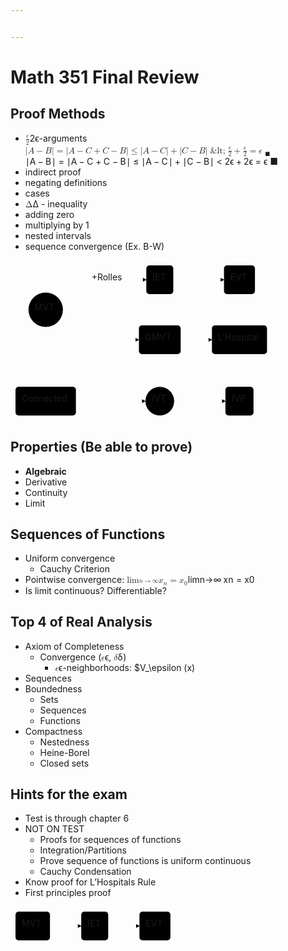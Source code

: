 ```yaml
---


---
```


<h1 id="math-351-final-review">Math 351 Final Review</h1>
<h2 id="proof-methods">Proof Methods</h2>
<ul>
<li><span class="katex--inline"><span class="katex"><span class="katex-mathml"><math><semantics><mrow><mfrac><mi>ϵ</mi><mn>2</mn></mfrac></mrow><annotation encoding="application/x-tex">\frac{\epsilon}{2}</annotation></semantics></math></span><span class="katex-html" aria-hidden="true"><span class="base"><span class="strut" style="height: 1.04039em; vertical-align: -0.345em;"></span><span class="mord"><span class="mopen nulldelimiter"></span><span class="mfrac"><span class="vlist-t vlist-t2"><span class="vlist-r"><span class="vlist" style="height: 0.695392em;"><span class="" style="top: -2.655em;"><span class="pstrut" style="height: 3em;"></span><span class="sizing reset-size6 size3 mtight"><span class="mord mtight"><span class="mord mtight">2</span></span></span></span><span class="" style="top: -3.23em;"><span class="pstrut" style="height: 3em;"></span><span class="frac-line" style="border-bottom-width: 0.04em;"></span></span><span class="" style="top: -3.394em;"><span class="pstrut" style="height: 3em;"></span><span class="sizing reset-size6 size3 mtight"><span class="mord mtight"><span class="mord mathit mtight">ϵ</span></span></span></span></span><span class="vlist-s">​</span></span><span class="vlist-r"><span class="vlist" style="height: 0.345em;"><span class=""></span></span></span></span></span><span class="mclose nulldelimiter"></span></span></span></span></span></span>-arguments<br>
<span class="katex--display"><span class="katex-display"><span class="katex"><span class="katex-mathml"><math><semantics><mrow><mi mathvariant="normal">∣</mi><mi>A</mi><mo>−</mo><mi>B</mi><mi mathvariant="normal">∣</mi><mo>=</mo><mi mathvariant="normal">∣</mi><mi>A</mi><mo>−</mo><mi>C</mi><mo>+</mo><mi>C</mi><mo>−</mo><mi>B</mi><mi mathvariant="normal">∣</mi><mspace linebreak="newline"></mspace><mo>≤</mo><mi mathvariant="normal">∣</mi><mi>A</mi><mo>−</mo><mi>C</mi><mi mathvariant="normal">∣</mi><mo>+</mo><mi mathvariant="normal">∣</mi><mi>C</mi><mo>−</mo><mi>B</mi><mi mathvariant="normal">∣</mi><mspace linebreak="newline"></mspace><mo>&amp;lt;</mo><mfrac><mi>ϵ</mi><mn>2</mn></mfrac><mo>+</mo><mfrac><mi>ϵ</mi><mn>2</mn></mfrac><mspace linebreak="newline"></mspace><mo>=</mo><mi>ϵ</mi><msub><mtext>&nbsp;</mtext><mi mathvariant="normal">■</mi></msub></mrow><annotation encoding="application/x-tex">
|A - B| = |A - C + C - B|\\
\leq |A - C| + |C - B|\\
&amp;lt; \frac{\epsilon}{2} + \frac{\epsilon}{2}\\
= \epsilon\ _\blacksquare
</annotation></semantics></math></span><span class="katex-html" aria-hidden="true"><span class="base"><span class="strut" style="height: 1em; vertical-align: -0.25em;"></span><span class="mord">∣</span><span class="mord mathit">A</span><span class="mspace" style="margin-right: 0.222222em;"></span><span class="mbin">−</span><span class="mspace" style="margin-right: 0.222222em;"></span></span><span class="base"><span class="strut" style="height: 1em; vertical-align: -0.25em;"></span><span class="mord mathit" style="margin-right: 0.05017em;">B</span><span class="mord">∣</span><span class="mspace" style="margin-right: 0.277778em;"></span><span class="mrel">=</span><span class="mspace" style="margin-right: 0.277778em;"></span></span><span class="base"><span class="strut" style="height: 1em; vertical-align: -0.25em;"></span><span class="mord">∣</span><span class="mord mathit">A</span><span class="mspace" style="margin-right: 0.222222em;"></span><span class="mbin">−</span><span class="mspace" style="margin-right: 0.222222em;"></span></span><span class="base"><span class="strut" style="height: 0.76666em; vertical-align: -0.08333em;"></span><span class="mord mathit" style="margin-right: 0.07153em;">C</span><span class="mspace" style="margin-right: 0.222222em;"></span><span class="mbin">+</span><span class="mspace" style="margin-right: 0.222222em;"></span></span><span class="base"><span class="strut" style="height: 0.76666em; vertical-align: -0.08333em;"></span><span class="mord mathit" style="margin-right: 0.07153em;">C</span><span class="mspace" style="margin-right: 0.222222em;"></span><span class="mbin">−</span><span class="mspace" style="margin-right: 0.222222em;"></span></span><span class="base"><span class="strut" style="height: 1em; vertical-align: -0.25em;"></span><span class="mord mathit" style="margin-right: 0.05017em;">B</span><span class="mord">∣</span><span class="mspace" style="margin-right: 0.277778em;"></span></span><span class="mspace newline"></span><span class="base"><span class="strut" style="height: 0.77194em; vertical-align: -0.13597em;"></span><span class="mrel">≤</span><span class="mspace" style="margin-right: 0.277778em;"></span></span><span class="base"><span class="strut" style="height: 1em; vertical-align: -0.25em;"></span><span class="mord">∣</span><span class="mord mathit">A</span><span class="mspace" style="margin-right: 0.222222em;"></span><span class="mbin">−</span><span class="mspace" style="margin-right: 0.222222em;"></span></span><span class="base"><span class="strut" style="height: 1em; vertical-align: -0.25em;"></span><span class="mord mathit" style="margin-right: 0.07153em;">C</span><span class="mord">∣</span><span class="mspace" style="margin-right: 0.222222em;"></span><span class="mbin">+</span><span class="mspace" style="margin-right: 0.222222em;"></span></span><span class="base"><span class="strut" style="height: 1em; vertical-align: -0.25em;"></span><span class="mord">∣</span><span class="mord mathit" style="margin-right: 0.07153em;">C</span><span class="mspace" style="margin-right: 0.222222em;"></span><span class="mbin">−</span><span class="mspace" style="margin-right: 0.222222em;"></span></span><span class="base"><span class="strut" style="height: 1em; vertical-align: -0.25em;"></span><span class="mord mathit" style="margin-right: 0.05017em;">B</span><span class="mord">∣</span><span class="mspace" style="margin-right: 0.277778em;"></span></span><span class="mspace newline"></span><span class="base"><span class="strut" style="height: 0.5782em; vertical-align: -0.0391em;"></span><span class="mrel">&lt;</span><span class="mspace" style="margin-right: 0.277778em;"></span></span><span class="base"><span class="strut" style="height: 1.79356em; vertical-align: -0.686em;"></span><span class="mord"><span class="mopen nulldelimiter"></span><span class="mfrac"><span class="vlist-t vlist-t2"><span class="vlist-r"><span class="vlist" style="height: 1.10756em;"><span class="" style="top: -2.314em;"><span class="pstrut" style="height: 3em;"></span><span class="mord"><span class="mord">2</span></span></span><span class="" style="top: -3.23em;"><span class="pstrut" style="height: 3em;"></span><span class="frac-line" style="border-bottom-width: 0.04em;"></span></span><span class="" style="top: -3.677em;"><span class="pstrut" style="height: 3em;"></span><span class="mord"><span class="mord mathit">ϵ</span></span></span></span><span class="vlist-s">​</span></span><span class="vlist-r"><span class="vlist" style="height: 0.686em;"><span class=""></span></span></span></span></span><span class="mclose nulldelimiter"></span></span><span class="mspace" style="margin-right: 0.222222em;"></span><span class="mbin">+</span><span class="mspace" style="margin-right: 0.222222em;"></span></span><span class="base"><span class="strut" style="height: 1.79356em; vertical-align: -0.686em;"></span><span class="mord"><span class="mopen nulldelimiter"></span><span class="mfrac"><span class="vlist-t vlist-t2"><span class="vlist-r"><span class="vlist" style="height: 1.10756em;"><span class="" style="top: -2.314em;"><span class="pstrut" style="height: 3em;"></span><span class="mord"><span class="mord">2</span></span></span><span class="" style="top: -3.23em;"><span class="pstrut" style="height: 3em;"></span><span class="frac-line" style="border-bottom-width: 0.04em;"></span></span><span class="" style="top: -3.677em;"><span class="pstrut" style="height: 3em;"></span><span class="mord"><span class="mord mathit">ϵ</span></span></span></span><span class="vlist-s">​</span></span><span class="vlist-r"><span class="vlist" style="height: 0.686em;"><span class=""></span></span></span></span></span><span class="mclose nulldelimiter"></span></span><span class="mspace" style="margin-right: 0.277778em;"></span></span><span class="mspace newline"></span><span class="base"><span class="strut" style="height: 0.36687em; vertical-align: 0em;"></span><span class="mrel">=</span><span class="mspace" style="margin-right: 0.277778em;"></span></span><span class="base"><span class="strut" style="height: 0.58056em; vertical-align: -0.15em;"></span><span class="mord mathit">ϵ</span><span class="mord"><span class="mspace">&nbsp;</span><span class="msupsub"><span class="vlist-t vlist-t2"><span class="vlist-r"><span class="vlist" style="height: 0.3225em;"><span class="" style="top: -2.55em; margin-right: 0.05em;"><span class="pstrut" style="height: 2.7em;"></span><span class="sizing reset-size6 size3 mtight"><span class="mord amsrm mtight">■</span></span></span></span><span class="vlist-s">​</span></span><span class="vlist-r"><span class="vlist" style="height: 0.15em;"><span class=""></span></span></span></span></span></span></span></span></span></span></span></li>
<li>indirect proof</li>
<li>negating definitions</li>
<li>cases</li>
<li><span class="katex--inline"><span class="katex"><span class="katex-mathml"><math><semantics><mrow><mi mathvariant="normal">Δ</mi></mrow><annotation encoding="application/x-tex">\Delta</annotation></semantics></math></span><span class="katex-html" aria-hidden="true"><span class="base"><span class="strut" style="height: 0.68333em; vertical-align: 0em;"></span><span class="mord">Δ</span></span></span></span></span> - inequality</li>
<li>adding zero</li>
<li>multiplying by 1</li>
<li>nested intervals</li>
<li>sequence convergence (Ex. B-W)</li>
</ul>
<div class="mermaid"><svg xmlns="http://www.w3.org/2000/svg" id="mermaid-svg-j1NT0Y7beUcCUlBh" width="100%" style="max-width: 418.4375px;" viewBox="0 0 418.4375 256.28515625"><g transform="translate(-12, -12)"><g class="output"><g class="clusters"></g><g class="edgePaths"><g class="edgePath" style="opacity: 1;"><path class="path" d="M93.12319553129971,78.94485136153317L167.0546875,43L229.28125,43" marker-end="url(#arrowhead4660)" style="fill:none"></path><defs><marker id="arrowhead4660" viewBox="0 0 10 10" refX="9" refY="5" markerUnits="strokeWidth" markerWidth="8" markerHeight="6" orient="auto"><path d="M 0 0 L 10 5 L 0 10 z" class="arrowheadPath" style="stroke-width: 1; stroke-dasharray: 1, 0;"></path></marker></defs></g><g class="edgePath" style="opacity: 1;"><path class="path" d="M272.453125,43L309.28125,43L353.59375,43" marker-end="url(#arrowhead4661)" style="fill:none"></path><defs><marker id="arrowhead4661" viewBox="0 0 10 10" refX="9" refY="5" markerUnits="strokeWidth" markerWidth="8" markerHeight="6" orient="auto"><path d="M 0 0 L 10 5 L 0 10 z" class="arrowheadPath" style="stroke-width: 1; stroke-dasharray: 1, 0;"></path></marker></defs></g><g class="edgePath" style="opacity: 1;"><path class="path" d="M93.12319553129971,103.05514863846683L167.0546875,139L217.453125,139" marker-end="url(#arrowhead4662)" style="fill:none"></path><defs><marker id="arrowhead4662" viewBox="0 0 10 10" refX="9" refY="5" markerUnits="strokeWidth" markerWidth="8" markerHeight="6" orient="auto"><path d="M 0 0 L 10 5 L 0 10 z" class="arrowheadPath" style="stroke-width: 1; stroke-dasharray: 1, 0;"></path></marker></defs></g><g class="edgePath" style="opacity: 1;"><path class="path" d="M284.28125,139L309.28125,139L334.28125,139" marker-end="url(#arrowhead4663)" style="fill:none"></path><defs><marker id="arrowhead4663" viewBox="0 0 10 10" refX="9" refY="5" markerUnits="strokeWidth" markerWidth="8" markerHeight="6" orient="auto"><path d="M 0 0 L 10 5 L 0 10 z" class="arrowheadPath" style="stroke-width: 1; stroke-dasharray: 1, 0;"></path></marker></defs></g><g class="edgePath" style="opacity: 1;"><path class="path" d="M116.65625,237.28515625L167.0546875,237.28515625L227.8671875,237.28515625" marker-end="url(#arrowhead4664)" style="fill:none"></path><defs><marker id="arrowhead4664" viewBox="0 0 10 10" refX="9" refY="5" markerUnits="strokeWidth" markerWidth="8" markerHeight="6" orient="auto"><path d="M 0 0 L 10 5 L 0 10 z" class="arrowheadPath" style="stroke-width: 1; stroke-dasharray: 1, 0;"></path></marker></defs></g><g class="edgePath" style="opacity: 1;"><path class="path" d="M273.8671875,237.28515625L309.28125,237.28515625L355.8984375,237.28515625" marker-end="url(#arrowhead4665)" style="fill:none"></path><defs><marker id="arrowhead4665" viewBox="0 0 10 10" refX="9" refY="5" markerUnits="strokeWidth" markerWidth="8" markerHeight="6" orient="auto"><path d="M 0 0 L 10 5 L 0 10 z" class="arrowheadPath" style="stroke-width: 1; stroke-dasharray: 1, 0;"></path></marker></defs></g></g><g class="edgeLabels"><g class="edgeLabel" transform="translate(167.0546875,43)" style="opacity: 1;"><g transform="translate(-25.3984375,-13)" class="label"><foreignObject width="50.796875" height="26"><div xmlns="http://www.w3.org/1999/xhtml" style="display: inline-block; white-space: nowrap;"><span class="edgeLabel">+Rolles</span></div></foreignObject></g></g><g class="edgeLabel" transform="" style="opacity: 1;"><g transform="translate(0,0)" class="label"><foreignObject width="0" height="0"><div xmlns="http://www.w3.org/1999/xhtml" style="display: inline-block; white-space: nowrap;"><span class="edgeLabel"></span></div></foreignObject></g></g><g class="edgeLabel" transform="" style="opacity: 1;"><g transform="translate(0,0)" class="label"><foreignObject width="0" height="0"><div xmlns="http://www.w3.org/1999/xhtml" style="display: inline-block; white-space: nowrap;"><span class="edgeLabel"></span></div></foreignObject></g></g><g class="edgeLabel" transform="" style="opacity: 1;"><g transform="translate(0,0)" class="label"><foreignObject width="0" height="0"><div xmlns="http://www.w3.org/1999/xhtml" style="display: inline-block; white-space: nowrap;"><span class="edgeLabel"></span></div></foreignObject></g></g><g class="edgeLabel" transform="" style="opacity: 1;"><g transform="translate(0,0)" class="label"><foreignObject width="0" height="0"><div xmlns="http://www.w3.org/1999/xhtml" style="display: inline-block; white-space: nowrap;"><span class="edgeLabel"></span></div></foreignObject></g></g><g class="edgeLabel" transform="" style="opacity: 1;"><g transform="translate(0,0)" class="label"><foreignObject width="0" height="0"><div xmlns="http://www.w3.org/1999/xhtml" style="display: inline-block; white-space: nowrap;"><span class="edgeLabel"></span></div></foreignObject></g></g></g><g class="nodes"><g class="node" id="MVT" transform="translate(68.328125,91)" style="opacity: 1;"><circle x="-27.5703125" y="-23" r="27.5703125"></circle><g class="label" transform="translate(0,0)"><g transform="translate(-17.5703125,-13)"><foreignObject width="35.140625" height="26"><div xmlns="http://www.w3.org/1999/xhtml" style="display: inline-block; white-space: nowrap;">MVT</div></foreignObject></g></g></g><g class="node" id="IET" transform="translate(250.8671875,43)" style="opacity: 1;"><rect rx="5" ry="5" x="-21.5859375" y="-23" width="43.171875" height="46"></rect><g class="label" transform="translate(0,0)"><g transform="translate(-11.5859375,-13)"><foreignObject width="23.171875" height="26"><div xmlns="http://www.w3.org/1999/xhtml" style="display: inline-block; white-space: nowrap;">IET</div></foreignObject></g></g></g><g class="node" id="EVT" transform="translate(378.359375,43)" style="opacity: 1;"><rect rx="5" ry="5" x="-24.765625" y="-23" width="49.53125" height="46"></rect><g class="label" transform="translate(0,0)"><g transform="translate(-14.765625,-13)"><foreignObject width="29.53125" height="26"><div xmlns="http://www.w3.org/1999/xhtml" style="display: inline-block; white-space: nowrap;">EVT</div></foreignObject></g></g></g><g class="node" id="GMVT" transform="translate(250.8671875,139)" style="opacity: 1;"><rect rx="5" ry="5" x="-33.4140625" y="-23" width="66.828125" height="46"></rect><g class="label" transform="translate(0,0)"><g transform="translate(-23.4140625,-13)"><foreignObject width="46.828125" height="26"><div xmlns="http://www.w3.org/1999/xhtml" style="display: inline-block; white-space: nowrap;">GMVT</div></foreignObject></g></g></g><g class="node" id="LHOP" transform="translate(378.359375,139)" style="opacity: 1;"><rect rx="5" ry="5" x="-44.078125" y="-23" width="88.15625" height="46"></rect><g class="label" transform="translate(0,0)"><g transform="translate(-34.078125,-13)"><foreignObject width="68.15625" height="26"><div xmlns="http://www.w3.org/1999/xhtml" style="display: inline-block; white-space: nowrap;">L'Hospital</div></foreignObject></g></g></g><g class="node" id="CONN" transform="translate(68.328125,237.28515625)" style="opacity: 1;"><rect rx="5" ry="5" x="-48.328125" y="-23" width="96.65625" height="46"></rect><g class="label" transform="translate(0,0)"><g transform="translate(-38.328125,-13)"><foreignObject width="76.65625" height="26"><div xmlns="http://www.w3.org/1999/xhtml" style="display: inline-block; white-space: nowrap;">Connected</div></foreignObject></g></g></g><g class="node" id="IVT" transform="translate(250.8671875,237.28515625)" style="opacity: 1;"><circle x="-22.3828125" y="-23" r="23"></circle><g class="label" transform="translate(0,0)"><g transform="translate(-12.3828125,-13)"><foreignObject width="24.765625" height="26"><div xmlns="http://www.w3.org/1999/xhtml" style="display: inline-block; white-space: nowrap;">IVT</div></foreignObject></g></g></g><g class="node" id="IVP" transform="translate(378.359375,237.28515625)" style="opacity: 1;"><rect rx="5" ry="5" x="-22.4609375" y="-23" width="44.921875" height="46"></rect><g class="label" transform="translate(0,0)"><g transform="translate(-12.4609375,-13)"><foreignObject width="24.921875" height="26"><div xmlns="http://www.w3.org/1999/xhtml" style="display: inline-block; white-space: nowrap;">IVP</div></foreignObject></g></g></g></g></g></g></svg></div>
<h2 id="properties-be-able-to-prove">Properties (Be able to prove)</h2>
<ul>
<li><strong>Algebraic</strong></li>
<li>Derivative</li>
<li>Continuity</li>
<li>Limit</li>
</ul>
<h2 id="sequences-of-functions">Sequences of Functions</h2>
<ul>
<li>Uniform convergence
<ul>
<li>Cauchy Criterion</li>
</ul>
</li>
<li>Pointwise convergence: <span class="katex--inline"><span class="katex"><span class="katex-mathml"><math><semantics><mrow><msub><mi>lim</mi><mo>⁡</mo><mrow><mi>n</mi><mo>→</mo><mi mathvariant="normal">∞</mi></mrow></msub><msub><mi>x</mi><mi>n</mi></msub><mo>=</mo><msub><mi>x</mi><mn>0</mn></msub></mrow><annotation encoding="application/x-tex">\lim_{n\rightarrow \infty} x_n = x_0</annotation></semantics></math></span><span class="katex-html" aria-hidden="true"><span class="base"><span class="strut" style="height: 0.84444em; vertical-align: -0.15em;"></span><span class="mop"><span class="mop">lim</span><span class="msupsub"><span class="vlist-t vlist-t2"><span class="vlist-r"><span class="vlist" style="height: 0.151392em;"><span class="" style="top: -2.55em; margin-right: 0.05em;"><span class="pstrut" style="height: 2.7em;"></span><span class="sizing reset-size6 size3 mtight"><span class="mord mtight"><span class="mord mathit mtight">n</span><span class="mrel mtight">→</span><span class="mord mtight">∞</span></span></span></span></span><span class="vlist-s">​</span></span><span class="vlist-r"><span class="vlist" style="height: 0.15em;"><span class=""></span></span></span></span></span></span><span class="mspace" style="margin-right: 0.166667em;"></span><span class="mord"><span class="mord mathit">x</span><span class="msupsub"><span class="vlist-t vlist-t2"><span class="vlist-r"><span class="vlist" style="height: 0.151392em;"><span class="" style="top: -2.55em; margin-left: 0em; margin-right: 0.05em;"><span class="pstrut" style="height: 2.7em;"></span><span class="sizing reset-size6 size3 mtight"><span class="mord mathit mtight">n</span></span></span></span><span class="vlist-s">​</span></span><span class="vlist-r"><span class="vlist" style="height: 0.15em;"><span class=""></span></span></span></span></span></span><span class="mspace" style="margin-right: 0.277778em;"></span><span class="mrel">=</span><span class="mspace" style="margin-right: 0.277778em;"></span></span><span class="base"><span class="strut" style="height: 0.58056em; vertical-align: -0.15em;"></span><span class="mord"><span class="mord mathit">x</span><span class="msupsub"><span class="vlist-t vlist-t2"><span class="vlist-r"><span class="vlist" style="height: 0.301108em;"><span class="" style="top: -2.55em; margin-left: 0em; margin-right: 0.05em;"><span class="pstrut" style="height: 2.7em;"></span><span class="sizing reset-size6 size3 mtight"><span class="mord mtight">0</span></span></span></span><span class="vlist-s">​</span></span><span class="vlist-r"><span class="vlist" style="height: 0.15em;"><span class=""></span></span></span></span></span></span></span></span></span></span></li>
<li>Is limit continuous? Differentiable?</li>
</ul>
<h2 id="top-4-of-real-analysis">Top 4 of Real Analysis</h2>
<ul>
<li>Axiom of Completeness
<ul>
<li>Convergence (<span class="katex--inline"><span class="katex"><span class="katex-mathml"><math><semantics><mrow><mi>ϵ</mi></mrow><annotation encoding="application/x-tex">\epsilon</annotation></semantics></math></span><span class="katex-html" aria-hidden="true"><span class="base"><span class="strut" style="height: 0.43056em; vertical-align: 0em;"></span><span class="mord mathit">ϵ</span></span></span></span></span>, <span class="katex--inline"><span class="katex"><span class="katex-mathml"><math><semantics><mrow><mi>δ</mi></mrow><annotation encoding="application/x-tex">\delta</annotation></semantics></math></span><span class="katex-html" aria-hidden="true"><span class="base"><span class="strut" style="height: 0.69444em; vertical-align: 0em;"></span><span class="mord mathit" style="margin-right: 0.03785em;">δ</span></span></span></span></span>)
<ul>
<li><span class="katex--inline"><span class="katex"><span class="katex-mathml"><math><semantics><mrow><mi>ϵ</mi></mrow><annotation encoding="application/x-tex">\epsilon</annotation></semantics></math></span><span class="katex-html" aria-hidden="true"><span class="base"><span class="strut" style="height: 0.43056em; vertical-align: 0em;"></span><span class="mord mathit">ϵ</span></span></span></span></span>-neighborhoods: $V_\epsilon (x)</li>
</ul>
</li>
</ul>
</li>
<li>Sequences</li>
<li>Boundedness
<ul>
<li>Sets</li>
<li>Sequences</li>
<li>Functions</li>
</ul>
</li>
<li>Compactness
<ul>
<li>Nestedness</li>
<li>Heine-Borel</li>
<li>Closed sets</li>
</ul>
</li>
</ul>
<h2 id="hints-for-the-exam">Hints for the exam</h2>
<ul>
<li>Test is through chapter 6</li>
<li>NOT ON TEST
<ul>
<li>Proofs for sequences of functions</li>
<li>Integration/Partitions</li>
<li>Prove sequence of functions is uniform continuous</li>
<li>Cauchy Condensation</li>
</ul>
</li>
<li>Know proof for L’Hospitals Rule</li>
<li>First principles proof</li>
</ul>
<div class="mermaid"><svg xmlns="http://www.w3.org/2000/svg" id="mermaid-svg-Pu1YykeI4Ly2ZxfM" width="100%" style="max-width: 263.84375px;" viewBox="0 0 263.84375 62"><g transform="translate(-12, -12)"><g class="output"><g class="clusters"></g><g class="edgePaths"><g class="edgePath" style="opacity: 1;"><path class="path" d="M75.140625,43L100.140625,43L125.140625,43" marker-end="url(#arrowhead4677)" style="fill:none"></path><defs><marker id="arrowhead4677" viewBox="0 0 10 10" refX="9" refY="5" markerUnits="strokeWidth" markerWidth="8" markerHeight="6" orient="auto"><path d="M 0 0 L 10 5 L 0 10 z" class="arrowheadPath" style="stroke-width: 1; stroke-dasharray: 1, 0;"></path></marker></defs></g><g class="edgePath" style="opacity: 1;"><path class="path" d="M168.3125,43L193.3125,43L218.3125,43" marker-end="url(#arrowhead4678)" style="fill:none"></path><defs><marker id="arrowhead4678" viewBox="0 0 10 10" refX="9" refY="5" markerUnits="strokeWidth" markerWidth="8" markerHeight="6" orient="auto"><path d="M 0 0 L 10 5 L 0 10 z" class="arrowheadPath" style="stroke-width: 1; stroke-dasharray: 1, 0;"></path></marker></defs></g></g><g class="edgeLabels"><g class="edgeLabel" transform="" style="opacity: 1;"><g transform="translate(0,0)" class="label"><foreignObject width="0" height="0"><div xmlns="http://www.w3.org/1999/xhtml" style="display: inline-block; white-space: nowrap;"><span class="edgeLabel"></span></div></foreignObject></g></g><g class="edgeLabel" transform="" style="opacity: 1;"><g transform="translate(0,0)" class="label"><foreignObject width="0" height="0"><div xmlns="http://www.w3.org/1999/xhtml" style="display: inline-block; white-space: nowrap;"><span class="edgeLabel"></span></div></foreignObject></g></g></g><g class="nodes"><g class="node" id="MVT" transform="translate(47.5703125,43)" style="opacity: 1;"><rect rx="5" ry="5" x="-27.5703125" y="-23" width="55.140625" height="46"></rect><g class="label" transform="translate(0,0)"><g transform="translate(-17.5703125,-13)"><foreignObject width="35.140625" height="26"><div xmlns="http://www.w3.org/1999/xhtml" style="display: inline-block; white-space: nowrap;">MVT</div></foreignObject></g></g></g><g class="node" id="IET" transform="translate(146.7265625,43)" style="opacity: 1;"><rect rx="5" ry="5" x="-21.5859375" y="-23" width="43.171875" height="46"></rect><g class="label" transform="translate(0,0)"><g transform="translate(-11.5859375,-13)"><foreignObject width="23.171875" height="26"><div xmlns="http://www.w3.org/1999/xhtml" style="display: inline-block; white-space: nowrap;">IET</div></foreignObject></g></g></g><g class="node" id="EVT" transform="translate(243.078125,43)" style="opacity: 1;"><rect rx="5" ry="5" x="-24.765625" y="-23" width="49.53125" height="46"></rect><g class="label" transform="translate(0,0)"><g transform="translate(-14.765625,-13)"><foreignObject width="29.53125" height="26"><div xmlns="http://www.w3.org/1999/xhtml" style="display: inline-block; white-space: nowrap;">EVT</div></foreignObject></g></g></g></g></g></g></svg></div>

